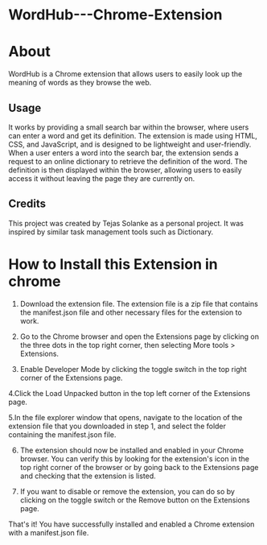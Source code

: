 # WordHub---Chrome-Extension

# About

WordHub is a Chrome extension that allows users to easily look up the meaning of words as they browse the web.

## Usage

It works by providing a small search bar within the browser, where users can enter a word and get its definition. The extension is made using HTML, CSS, and JavaScript, and is designed to be lightweight and user-friendly. When a user enters a word into the search bar, the extension sends a request to an online dictionary to retrieve the definition of the word. The definition is then displayed within the browser, allowing users to easily access it without leaving the page they are currently on.

## Credits

This project was created by Tejas Solanke as a personal project. It was inspired by similar task management tools such as Dictionary.


# How to Install this Extension in chrome 

1. Download the extension file. The extension file is a zip file that contains the manifest.json file and other necessary files for the extension to work.

2. Go to the Chrome browser and open the Extensions page by clicking on the three dots in the top right corner, then selecting More tools > Extensions.

3. Enable Developer Mode by clicking the toggle switch in the top right corner of the Extensions page.

4.Click the Load Unpacked button in the top left corner of the Extensions page.

5.In the file explorer window that opens, navigate to the location of the extension file that you downloaded in step 1, and select the folder containing the manifest.json file.

6. The extension should now be installed and enabled in your Chrome browser. You can verify this by looking for the extension's icon in the top right corner of the browser or by going back to the Extensions page and checking that the extension is listed.

7. If you want to disable or remove the extension, you can do so by clicking on the toggle switch or the Remove button on the Extensions page.

That's it! You have successfully installed and enabled a Chrome extension with a manifest.json file.
